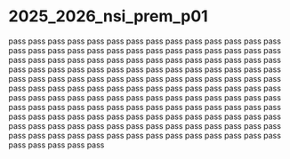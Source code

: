 # 2025_2026_nsi_prem_p01
pass
pass
pass
pass
pass
pass
pass
pass
pass
pass
pass
pass
pass
pass
pass
pass
pass
pass
pass
pass
pass
pass
pass
pass
pass
pass
pass
pass
pass
pass
pass
pass
pass
pass
pass
pass
pass
pass
pass
pass
pass
pass
pass
pass
pass
pass
pass
pass
pass
pass
pass
pass
pass
pass
pass
pass
pass
pass
pass
pass
pass
pass
pass
pass
pass
pass
pass
pass
pass
pass
pass
pass
pass
pass
pass
pass
pass
pass
pass
pass
pass
pass
pass
pass
pass
pass
pass
pass
pass
pass
pass
pass
pass
pass
pass
pass
pass
pass
pass
pass
pass
pass
pass
pass
pass
pass
pass
pass
pass
pass
pass
pass
pass
pass
pass
pass
pass
pass
pass
pass
pass
pass
pass
pass
pass
pass
pass
pass
pass
pass
pass
pass
pass
pass
pass
pass
pass
pass
pass
pass
pass
pass
pass
pass
pass
pass
pass
pass
pass
pass
pass
pass
pass
pass
pass
pass
pass
pass
pass
